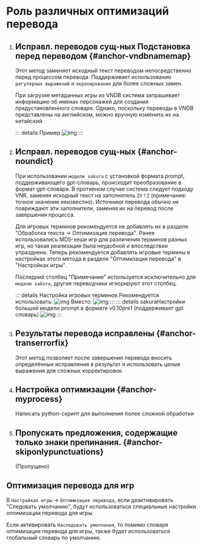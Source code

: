 # Роль различных оптимизаций перевода

1. ## Исправл. переводов сущ-ных Подстановка перед переводом {#anchor-vndbnamemap}

    Этот метод заменяет исходный текст переводом непосредственно перед процессом перевода. Поддерживает использование `регулярных выражений` и `экранирования` для более сложных замен.

    При загрузке метаданных игры из VNDB система запрашивает информацию об именах персонажей для создания предустановленного словаря. Однако, поскольку переводы в VNDB представлены на английском, можно вручную изменить их на китайский.

    ::: details Пример
    ![img](https://image.lunatranslator.org/zh/transoptimi/1.png)
    :::


1. ## Исправл. переводов сущ-ных {#anchor-noundict}

    При использовании `модели sakura` с установкой формата prompt, поддерживающего gpt-словарь, происходит преобразование в формат gpt-словаря. В противном случае система следует подходу VNR, заменяя исходный текст на заполнитель `ZX？Z` (примечание: точное значение неизвестно). Источники перевода обычно не повреждают эти заполнители, заменяя их на перевод после завершения процесса.

    Для игровых терминов рекомендуется не добавлять их в разделе "Обработка текста -> Оптимизация перевода". Ранее использовались MD5-хеши игр для различения терминов разных игр, но такая реализация была неудобной и впоследствии упразднена. Теперь рекомендуется добавлять игровые термины в настройках этого метода в разделе "Оптимизация перевода" в "Настройках игры".

    Последний столбец "Примечание" используется исключительно для `модели sakura`, другие переводчики игнорируют этот столбец.

    ::: details Настройка игровых терминов
    Рекомендуется использовать:
    ![img](https://image.lunatranslator.org/zh/transoptimi/2.png)
    Вместо:
    ![img](https://image.lunatranslator.org/zh/transoptimi/3.png)
    :::
    ::: details sakuraНастройки большой модели prompt в формате v0.10pre1 (поддерживает gpt словарь)
    ![img](https://image.lunatranslator.org/zh/transoptimi/4.png)
    :::

1. ## Результаты перевода исправлены {#anchor-transerrorfix}

    Этот метод позволяет после завершения перевода вносить определённые исправления в результат и использовать целые выражения для сложных корректировок.

1. ## Настройка оптимизации {#anchor-myprocess}

    Написать python-скрипт для выполнения более сложной обработки

1. ## Пропускать предложения, содержащие только знаки препинания. {#anchor-skiponlypunctuations}

    (Пропущено)

## Оптимизация перевода для игр

В `Настройках игры` -> `Оптимизация перевода`, если деактивировать "Следовать умолчанию", будут использоваться специальные настройки оптимизации перевода для игры.

Если активировать `Наследовать умолчания`, то помимо словаря оптимизации перевода для игры, также будет использоваться глобальный словарь по умолчанию.